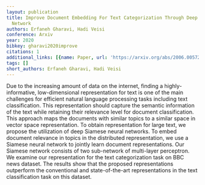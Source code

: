 ```yaml
---
layout: publication
title: Improve Document Embedding For Text Categorization Through Deep Siamese Neural
  Network
authors: Erfaneh Gharavi, Hadi Veisi
conference: Arxiv
year: 2020
bibkey: gharavi2020improve
citations: 1
additional_links: [{name: Paper, url: 'https://arxiv.org/abs/2006.00572'}]
tags: []
short_authors: Erfaneh Gharavi, Hadi Veisi
---
```

Due to the increasing amount of data on the internet, finding a
highly-informative, low-dimensional representation for text is one of the main
challenges for efficient natural language processing tasks including text
classification. This representation should capture the semantic information of
the text while retaining their relevance level for document classification.
This approach maps the documents with similar topics to a similar space in
vector space representation. To obtain representation for large text, we
propose the utilization of deep Siamese neural networks. To embed document
relevance in topics in the distributed representation, we use a Siamese neural
network to jointly learn document representations. Our Siamese network consists
of two sub-network of multi-layer perceptron. We examine our representation for
the text categorization task on BBC news dataset. The results show that the
proposed representations outperform the conventional and state-of-the-art
representations in the text classification task on this dataset.